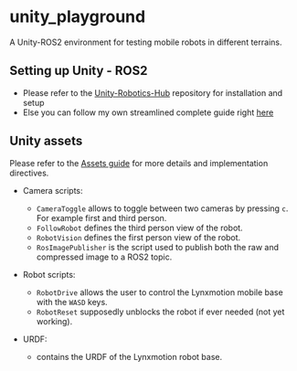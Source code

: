 # unity_playground
A Unity-ROS2 environment for testing mobile robots in different terrains.

## Setting up Unity - ROS2

- Please refer to the [Unity-Robotics-Hub](https://github.com/Unity-Technologies/Unity-Robotics-Hub?tab=readme-ov-file "Unity-Robotics-Hub") repository for installation and setup
- Else you can follow my own streamlined complete guide right [here](https://github.com/JaimeBravoAlgaba/unity_playground/blob/main/Unity_Playground/Setting%20up%20Unity-ROS2%20environment.md "Streamlined guide") 

## Unity assets

Please refer to the [Assets guide]() for more details and implementation directives.

- Camera scripts:
  - `CameraToggle` allows to toggle between two cameras by pressing `c`. For example first and third person.
  - `FollowRobot` defines the third person view of the robot.
  - `RobotVision` defines the first person view of the robot.
  - `RosImagePublisher` is the script used to publish both the raw and compressed image to a ROS2 topic.
 
- Robot scripts:
  - `RobotDrive` allows the user to control the Lynxmotion mobile base with the `WASD` keys.
  - `RobotReset` supposedly unblocks the robot if ever needed (not yet working).
 
- URDF:
  - contains the URDF of the Lynxmotion robot base.
